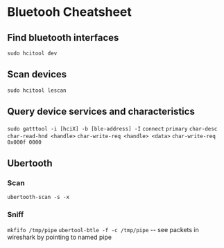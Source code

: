 # Bluetooh Cheatsheet

## Find bluetooth interfaces

`sudo hcitool dev`

## Scan devices

`sudo hcitool lescan`

## Query device services and characteristics

`sudo gatttool -i [hciX] -b [ble-address] -I`
`connect`
`primary`
`char-desc`
`char-read-hnd <handle>`
`char-write-req <handle> <data>`
`char-write-req 0x000f 0000`

## Ubertooth

### Scan

`ubertooth-scan -s -x`

### Sniff

`mkfifo /tmp/pipe`
`ubertool-btle -f -c /tmp/pipe` -- see packets in wireshark by pointing to named pipe
